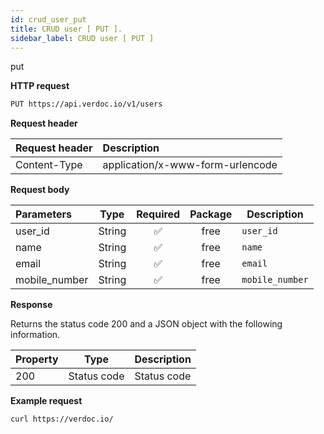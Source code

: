 ```yaml
---
id: crud_user_put
title: CRUD user [ PUT ].
sidebar_label: CRUD user [ PUT ]
---
```


<span class="badges put">put</span>

**HTTP request**

```bash
PUT https://api.verdoc.io/v1/users
```

**Request header**

| Request header | Description                      |
| :------------- | :------------------------------- |
| Content-Type   | application/x-www-form-urlencode |

**Request body**

| Parameters    |  Type  | Required | Package | Description     |
| :------------ | :----: | :------: | :-----: | --------------- |
| user_id       | String |    ✅    |  free   | `user_id`       |
| name          | String |    ✅    |  free   | `name`          |
| email         | String |    ✅    |  free   | `email`         |
| mobile_number | String |    ✅    |  free   | `mobile_number` |

**Response**

Returns the status code 200 and a JSON object with the following information.

| Property |    Type     | Description |
| :------- | :---------: | ----------- |
| 200      | Status code | Status code |

**Example request**

```bash
curl https://verdoc.io/
```
